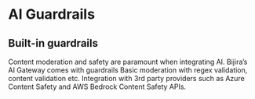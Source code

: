 # AI Guardrails

## Built-in guardrails

Content moderation and safety are paramount when integrating AI. Bijira’s AI Gateway comes with guardrails Basic moderation with regex validation, content validation etc.
Integration with 3rd party providers such as Azure Content Safety and AWS Bedrock Content Safety APIs.
